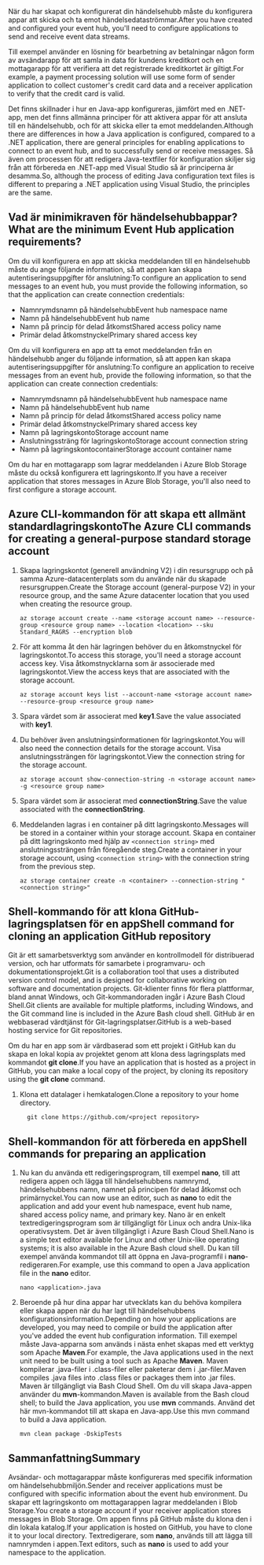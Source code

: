 <span data-ttu-id="a17be-101">När du har skapat och konfigurerat din händelsehubb måste du konfigurera appar att skicka och ta emot händelsedataströmmar.</span><span class="sxs-lookup"><span data-stu-id="a17be-101">After you have created and configured your event hub, you'll need to configure applications to send and receive event data streams.</span></span>

<span data-ttu-id="a17be-102">Till exempel använder en lösning för bearbetning av betalningar någon form av avsändarapp för att samla in data för kundens kreditkort och en mottagarapp för att verifiera att det registrerade kreditkortet är giltigt.</span><span class="sxs-lookup"><span data-stu-id="a17be-102">For example, a payment processing solution will use some form of sender application to collect customer's credit card data and a receiver application to verify that the credit card is valid.</span></span>

<span data-ttu-id="a17be-103">Det finns skillnader i hur en Java-app konfigureras, jämfört med en .NET-app, men det finns allmänna principer för att aktivera appar för att ansluta till en händelsehubb, och för att skicka eller ta emot meddelanden.</span><span class="sxs-lookup"><span data-stu-id="a17be-103">Although there are differences in how a Java application is configured, compared to a .NET application, there are general principles for enabling applications to connect to an event hub, and to successfully send or receive messages.</span></span> <span data-ttu-id="a17be-104">Så även om processen för att redigera Java-textfiler för konfiguration skiljer sig från att förbereda en .NET-app med Visual Studio så är principerna är desamma.</span><span class="sxs-lookup"><span data-stu-id="a17be-104">So, although the process of editing Java configuration text files is different to preparing a .NET application using Visual Studio, the principles are the same.</span></span>

## <a name="what-are-the-minimum-event-hub-application-requirements"></a><span data-ttu-id="a17be-105">Vad är minimikraven för händelsehubbappar?</span><span class="sxs-lookup"><span data-stu-id="a17be-105">What are the minimum Event Hub application requirements?</span></span>

<span data-ttu-id="a17be-106">Om du vill konfigurera en app att skicka meddelanden till en händelsehubb måste du ange följande information, så att appen kan skapa autentiseringsuppgifter för anslutning:</span><span class="sxs-lookup"><span data-stu-id="a17be-106">To configure an application to send messages to an event hub, you must provide the following information, so that the application can create connection credentials:</span></span>

- <span data-ttu-id="a17be-107">Namnrymdsnamn på händelsehubb</span><span class="sxs-lookup"><span data-stu-id="a17be-107">Event hub namespace name</span></span>
- <span data-ttu-id="a17be-108">Namn på händelsehubb</span><span class="sxs-lookup"><span data-stu-id="a17be-108">Event hub name</span></span>
- <span data-ttu-id="a17be-109">Namn på princip för delad åtkomst</span><span class="sxs-lookup"><span data-stu-id="a17be-109">Shared access policy name</span></span>
- <span data-ttu-id="a17be-110">Primär delad åtkomstnyckel</span><span class="sxs-lookup"><span data-stu-id="a17be-110">Primary shared access key</span></span>

<span data-ttu-id="a17be-111">Om du vill konfigurera en app att ta emot meddelanden från en händelsehubb anger du följande information, så att appen kan skapa autentiseringsuppgifter för anslutning:</span><span class="sxs-lookup"><span data-stu-id="a17be-111">To configure an application to receive messages from an event hub, provide the following information, so that the application can create connection credentials:</span></span>

- <span data-ttu-id="a17be-112">Namnrymdsnamn på händelsehubb</span><span class="sxs-lookup"><span data-stu-id="a17be-112">Event hub namespace name</span></span>
- <span data-ttu-id="a17be-113">Namn på händelsehubb</span><span class="sxs-lookup"><span data-stu-id="a17be-113">Event hub name</span></span>
- <span data-ttu-id="a17be-114">Namn på princip för delad åtkomst</span><span class="sxs-lookup"><span data-stu-id="a17be-114">Shared access policy name</span></span>
- <span data-ttu-id="a17be-115">Primär delad åtkomstnyckel</span><span class="sxs-lookup"><span data-stu-id="a17be-115">Primary shared access key</span></span>
- <span data-ttu-id="a17be-116">Namn på lagringskonto</span><span class="sxs-lookup"><span data-stu-id="a17be-116">Storage account name</span></span>
- <span data-ttu-id="a17be-117">Anslutningssträng för lagringskonto</span><span class="sxs-lookup"><span data-stu-id="a17be-117">Storage account connection string</span></span>
- <span data-ttu-id="a17be-118">Namn på lagringskontocontainer</span><span class="sxs-lookup"><span data-stu-id="a17be-118">Storage account container name</span></span>

<span data-ttu-id="a17be-119">Om du har en mottagarapp som lagrar meddelanden i Azure Blob Storage måste du också konfigurera ett lagringskonto.</span><span class="sxs-lookup"><span data-stu-id="a17be-119">If you have a receiver application that stores messages in Azure Blob Storage, you'll also need to first configure a storage account.</span></span>

## <a name="the-azure-cli-commands-for-creating-a-general-purpose-standard-storage-account"></a><span data-ttu-id="a17be-120">Azure CLI-kommandon för att skapa ett allmänt standardlagringskonto</span><span class="sxs-lookup"><span data-stu-id="a17be-120">The Azure CLI commands for creating a general-purpose standard storage account</span></span>

1. <span data-ttu-id="a17be-121">Skapa lagringskontot (generell användning V2) i din resursgrupp och på samma Azure-datacenterplats som du använde när du skapade resursgruppen.</span><span class="sxs-lookup"><span data-stu-id="a17be-121">Create the Storage account (general-purpose V2) in your resource group, and the same Azure datacenter location that you used when creating the resource group.</span></span>

    ```azurecli
    az storage account create --name <storage account name> --resource-group <resource group name> --location <location> --sku Standard_RAGRS --encryption blob
    ```

1. <span data-ttu-id="a17be-122">För att komma åt den här lagringen behöver du en åtkomstnyckel för lagringskontot.</span><span class="sxs-lookup"><span data-stu-id="a17be-122">To access this storage, you'll need a storage account access key.</span></span> <span data-ttu-id="a17be-123">Visa åtkomstnycklarna som är associerade med lagringskontot.</span><span class="sxs-lookup"><span data-stu-id="a17be-123">View the access keys that are associated with the storage account.</span></span>

    ```azurecli
    az storage account keys list --account-name <storage account name> --resource-group <resource group name>
    ```

1. <span data-ttu-id="a17be-124">Spara värdet som är associerat med **key1**.</span><span class="sxs-lookup"><span data-stu-id="a17be-124">Save the value associated with **key1**.</span></span>

1. <span data-ttu-id="a17be-125">Du behöver även anslutningsinformationen för lagringskontot.</span><span class="sxs-lookup"><span data-stu-id="a17be-125">You will also need the connection details for the storage account.</span></span> <span data-ttu-id="a17be-126">Visa anslutningssträngen för lagringskontot.</span><span class="sxs-lookup"><span data-stu-id="a17be-126">View the connection string for the storage account.</span></span>

    ```azurecli
    az storage account show-connection-string -n <storage account name> -g <resource group name>
    ```

1. <span data-ttu-id="a17be-127">Spara värdet som är associerat med **connectionString**.</span><span class="sxs-lookup"><span data-stu-id="a17be-127">Save the value associated with the **connectionString**.</span></span>

1. <span data-ttu-id="a17be-128">Meddelanden lagras i en container på ditt lagringskonto.</span><span class="sxs-lookup"><span data-stu-id="a17be-128">Messages will be stored in a container within your storage account.</span></span> <span data-ttu-id="a17be-129">Skapa en container på ditt lagringskonto med hjälp av `<connection string>` med anslutningssträngen från föregående steg.</span><span class="sxs-lookup"><span data-stu-id="a17be-129">Create a container in your storage account, using `<connection string>` with the connection string from the previous step.</span></span>

    ```azurecli
    az storage container create -n <container> --connection-string "<connection string>"
    ```

## <a name="shell-command-for-cloning-an-application-github-repository"></a><span data-ttu-id="a17be-130">Shell-kommando för att klona GitHub-lagringsplatsen för en app</span><span class="sxs-lookup"><span data-stu-id="a17be-130">Shell command for cloning an application GitHub repository</span></span>

<span data-ttu-id="a17be-131">Git är ett samarbetsverktyg som använder en kontrollmodell för distribuerad version, och har utformats för samarbete i programvaru- och dokumentationsprojekt.</span><span class="sxs-lookup"><span data-stu-id="a17be-131">Git is a collaboration tool that uses a distributed version control model, and is designed for collaborative working on software and documentation projects.</span></span> <span data-ttu-id="a17be-132">Git-klienter finns för flera plattformar, bland annat Windows, och Git-kommandoraden ingår i Azure Bash Cloud Shell.</span><span class="sxs-lookup"><span data-stu-id="a17be-132">Git clients are available for multiple platforms, including Windows, and the Git command line is included in the Azure Bash cloud shell.</span></span> <span data-ttu-id="a17be-133">GitHub är en webbaserad värdtjänst för Git-lagringsplatser.</span><span class="sxs-lookup"><span data-stu-id="a17be-133">GitHub is a web-based hosting service for Git repositories.</span></span> 

<span data-ttu-id="a17be-134">Om du har en app som är värdbaserad som ett projekt i GitHub kan du skapa en lokal kopia av projektet genom att klona dess lagringsplats med kommandot **git clone**.</span><span class="sxs-lookup"><span data-stu-id="a17be-134">If you have an application that is hosted as a project in GitHub, you can make a local copy of the project, by cloning its repository using the **git clone** command.</span></span>

1. <span data-ttu-id="a17be-135">Klona ett datalager i hemkatalogen.</span><span class="sxs-lookup"><span data-stu-id="a17be-135">Clone a repository to your home directory.</span></span>

    ```azurecli
      git clone https://github.com/<project repository>
    ```

## <a name="shell-commands-for-preparing-an-application"></a><span data-ttu-id="a17be-136">Shell-kommandon för att förbereda en app</span><span class="sxs-lookup"><span data-stu-id="a17be-136">Shell commands for preparing an application</span></span>

1. <span data-ttu-id="a17be-137">Nu kan du använda ett redigeringsprogram, till exempel **nano**, till att redigera appen och lägga till händelsehubbens namnrymd, händelsehubbens namn, namnet på principen för delad åtkomst och primärnyckel.</span><span class="sxs-lookup"><span data-stu-id="a17be-137">You can now use an editor, such as **nano** to edit the application and add your event hub namespace, event hub name, shared access policy name, and primary key.</span></span> <span data-ttu-id="a17be-138">Nano är en enkelt textredigeringsprogram som är tillgängligt för Linux och andra Unix-lika operativsystem. Det är även tillgängligt i Azure Bash Cloud Shell.</span><span class="sxs-lookup"><span data-stu-id="a17be-138">Nano is a simple text editor available for Linux and other Unix-like operating systems; it is also available in the Azure Bash cloud shell.</span></span> <span data-ttu-id="a17be-139">Du kan till exempel använda kommandot till att öppna en Java-programfil i **nano**-redigeraren.</span><span class="sxs-lookup"><span data-stu-id="a17be-139">For example, use this command to open a Java application file in the **nano** editor.</span></span>

    ```azurecli
    nano <application>.java
    ```

1. <span data-ttu-id="a17be-140">Beroende på hur dina appar har utvecklats kan du behöva kompilera eller skapa appen när du har lagt till händelsehubbens konfigurationsinformation.</span><span class="sxs-lookup"><span data-stu-id="a17be-140">Depending on how your applications are developed, you may need to compile or build the application after you've added the event hub configuration information.</span></span> <span data-ttu-id="a17be-141">Till exempel måste Java-apparna som används i nästa enhet skapas med ett verktyg som Apache **Maven**.</span><span class="sxs-lookup"><span data-stu-id="a17be-141">For example, the Java applications used in the next unit need to be built using a tool such as Apache **Maven**.</span></span> <span data-ttu-id="a17be-142">Maven kompilerar .java-filer i .class-filer eller paketerar dem i .jar-filer.</span><span class="sxs-lookup"><span data-stu-id="a17be-142">Maven compiles .java files into .class files or packages them into .jar files.</span></span> <span data-ttu-id="a17be-143">Maven är tillgängligt via Bash Cloud Shell. Om du vill skapa Java-appen använder du **mvn**-kommandon.</span><span class="sxs-lookup"><span data-stu-id="a17be-143">Maven is available from the Bash cloud shell; to build the Java application, you use **mvn** commands.</span></span> <span data-ttu-id="a17be-144">Använd det här mvn-kommandot till att skapa en Java-app.</span><span class="sxs-lookup"><span data-stu-id="a17be-144">Use this mvn command to build a Java  application.</span></span>

    ```azurecli
    mvn clean package -DskipTests
    ```

## <a name="summary"></a><span data-ttu-id="a17be-145">Sammanfattning</span><span class="sxs-lookup"><span data-stu-id="a17be-145">Summary</span></span>

<span data-ttu-id="a17be-146">Avsändar- och mottagarappar måste konfigureras med specifik information om händelsehubbmiljön.</span><span class="sxs-lookup"><span data-stu-id="a17be-146">Sender and receiver applications must be configured with specific information about the event hub environment.</span></span> <span data-ttu-id="a17be-147">Du skapar ett lagringskonto om mottagarappen lagrar meddelanden i Blob Storage.</span><span class="sxs-lookup"><span data-stu-id="a17be-147">You create a storage account if your receiver application stores messages in Blob Storage.</span></span> <span data-ttu-id="a17be-148">Om appen finns på GitHub måste du klona den i din lokala katalog.</span><span class="sxs-lookup"><span data-stu-id="a17be-148">If your application is hosted on GitHub, you have to clone it to your local directory.</span></span> <span data-ttu-id="a17be-149">Textredigerare, som **nano**, används till att lägga till namnrymden i appen.</span><span class="sxs-lookup"><span data-stu-id="a17be-149">Text editors, such as **nano** is used to  add your namespace to the application.</span></span>